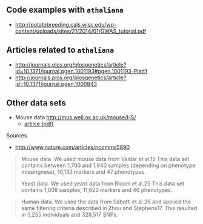 ## Code examples with `athaliana`

* http://potatobreeding.cals.wisc.edu/wp-content/uploads/sites/21/2014/01/GWAS_tutorial.pdf

## Articles related to `athaliana`

* http://journals.plos.org/plosgenetics/article?id=10.1371/journal.pgen.1001193#pgen.1001193-Platt1
* http://journals.plos.org/plosgenetics/article?id=10.1371/journal.pgen.1000843


## Other data sets

* Mouse data http://mus.well.ox.ac.uk/mouse/HS/
    * [artilce (pdf)](http://valdarlab.unc.edu/papers/genetics_2006_covariates_print.pdf)

Sources

* http://www.nature.com/articles/ncomms5890

>Mouse data. We used mouse data from Valdar et al.15 This data set contains
>between 1,700 and 1,940 samples (depending on phenotype missingness), 10,132
>markers and 47 phenotypes.
>
>Yeast data. We used yeast data from Bloom et al.25 This data set contains 1,008
>samples, 11,623 markers and 46 phenotypes.

>Human data. We used the data from Sabatti et al.26 and applied the same filtering
>criteria described in Zhou and Stephens17. This resulted in 5,255 individuals and
>328,517 SNPs.
